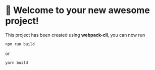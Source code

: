 # 🚀 Welcome to your new awesome project!

This project has been created using **webpack-cli**, you can now run

```
npm run build
```

or

```
yarn build
```